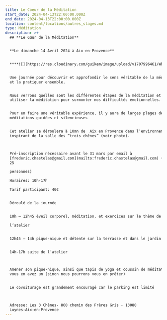 ```yaml
---
title: Le Coeur de la Méditation
start_date: 2024-04-13T22:00:00.000Z
end_date: 2024-04-13T22:00:00.000Z
location: content/locations/autres_stages.md
type: Méditation
description: >+
  ## **Le Cœur de la Méditation**


  **Le dimanche 14 Avril 2024 à Aix-en-Provence**


  ****![](https://res.cloudinary.com/guikem/image/upload/v1707996461/WhatsApp_Image_2023-10-09_%C3%A0_07.39.06_2259efc0_nxhgva.jpg)


  Une journée pour découvrir et approfondir le sens véritable de la méditation,
  et la pratiquer ensemble.


  Nous verrons quelles sont les différentes étapes de la méditation et comment
  utiliser la méditation pour surmonter nos difficultés émotionnelles.


  Pour en faire une véritable expérience, il y aura de larges plages de
  méditations guidées et silencieuses 


  Cet atelier se déroulera à 10mn de  Aix en Provence dans l’environnement
  inspirant de la salle des “trois chênes” (voir photo).



  Pré-inscription nécessaire avant le 31 mars par email à
  [frederic.chastelas@gmail.com](mailto:frederic.chastelas@gmail.com) (Limité à
  25

  personnes)

  Horaires: 10h-17h

  Tarif participant: 40€   


  Déroulé de la journée


  10h – 12h45 éveil corporel, méditation, et exercices sur le thème de

  l’atelier


  12h45 – 14h pique-nique et détente sur la terrasse et dans le jardin


  14h-17h suite de l’atelier



  Amener son pique-nique, ainsi que tapis de yoga et coussin de méditation si
  vous en avez un (sinon nous pourrons vous en prêter)


  Le covoiturage est grandement encouragé car le parking est limité



  Adresse: Les 3 Chênes- 860 chemin des Frères Gris - 13080
  Luynes-Aix-en-Provence
---
```



